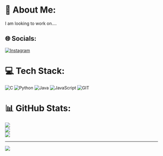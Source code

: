 # 💫 About Me:
I am looking to work on....


## 🌐 Socials:
[![Instagram](https://img.shields.io/badge/Instagram-%23E4405F.svg?logo=Instagram&logoColor=white)](https://instagram.com/ankit_4.7) 

# 💻 Tech Stack:
![C](https://img.shields.io/badge/c-%2300599C.svg?style=for-the-badge&logo=c&logoColor=white) ![Python](https://img.shields.io/badge/python-3670A0?style=for-the-badge&logo=python&logoColor=ffdd54) ![Java](https://img.shields.io/badge/java-%23ED8B00.svg?style=for-the-badge&logo=openjdk&logoColor=white) ![JavaScript](https://img.shields.io/badge/javascript-%23323330.svg?style=for-the-badge&logo=javascript&logoColor=%23F7DF1E) ![GIT](https://img.shields.io/badge/Git-fc6d26?style=for-the-badge&logo=git&logoColor=white)
# 📊 GitHub Stats:
![](https://github-readme-stats.vercel.app/api?username=Ankitera933&theme=dark&hide_border=false&include_all_commits=true&count_private=true)<br/>
![](https://github-readme-streak-stats.herokuapp.com/?user=Ankitera933&theme=dark&hide_border=false)<br/>
![](https://github-readme-stats.vercel.app/api/top-langs/?username=Ankitera933&theme=dark&hide_border=false&include_all_commits=true&count_private=true&layout=compact)

---
[![](https://visitcount.itsvg.in/api?id=Ankitera933&icon=0&color=0)](https://visitcount.itsvg.in)

<!-- Proudly created with GPRM ( https://gprm.itsvg.in ) -->